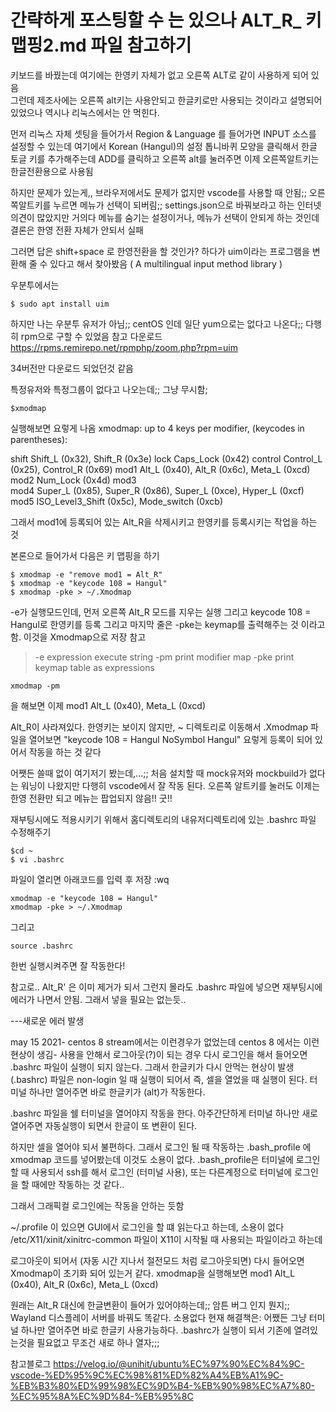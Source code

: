 # 간략하게 포스팅할 수 는 있으나  ALT_R_ 키맵핑2.md 파일 참고하기

키보드를 바꿨는데 여기에는 한영키 자체가 없고 오른쪽 ALT로 같이 사용하게 되어 있음  
그런데 제조사에는 오른쪽 alt키는 사용안되고 한글키로만 사용되는 것이라고 설명되어 있었으나 역시나 리눅스에서는 안 먹힌다.

먼저 리눅스 자체 셋팅을 들어가서 Region & Language 를 들어가면
INPUT 소스를 설정할 수 있는데 여기에서  Korean (Hangul)의 설정 톱니바퀴 모양을 클릭해서 한글 토글 키를 추가해주는데 ADD를 클릭하고 오른쪽 alt를 눌러주면
이제 오른쪽알트키는 한글전환용으로 사용됨

하지만 문제가 있는게,,
브라우저에서도 문제가 없지만 vscode를 사용할 때 안됨;;
오른쪽알트키를 누르면 메뉴가 선택이 되버림;; settings.json으로 바꿔보라고 하는 인터넷 의견이 많았지만 거의다 메뉴를 숨기는 설정이거나, 메뉴가 선택이 안되게 하는 것인데
결론은 한영 전환 자체가 안되서 실패

그러면 답은 shift+space 로 한영전환을 할 것인가? 하다가
uim이라는 프로그램을 변환해 줄 수 있다고 해서 찾아봤음
( A multilingual input method library )

우분투에서는 
```
$ sudo apt install uim
```

하지만 나는 우분투 유저가 아님;; centOS 인데 일단 yum으로는 없다고 나온다;;
다행히 rpm으로 구할 수 있었음
참고 다운로드
https://rpms.remirepo.net/rpmphp/zoom.php?rpm=uim

34버전만 다운로드 되었던것 같음

특정유저와 특정그룹이 없다고 나오는데;; 그냥 무시함;
```
$xmodmap
```
실행해보면 요렇게 나옴
xmodmap:  up to 4 keys per modifier, (keycodes in parentheses):

shift       Shift_L (0x32),  Shift_R (0x3e)
lock        Caps_Lock (0x42)
control     Control_L (0x25),  Control_R (0x69)
mod1        Alt_L (0x40),  Alt_R (0x6c),  Meta_L (0xcd)
mod2        Num_Lock (0x4d)
mod3      
mod4        Super_L (0x85),  Super_R (0x86),  Super_L (0xce),  Hyper_L (0xcf)
mod5        ISO_Level3_Shift (0x5c),  Mode_switch (0xcb)

그래서 mod1에 등록되어 있는 Alt_R을 삭제시키고 한영키를 등록시키는 작업을 하는 것

본론으로 들어가서 다음은 키 맵핑을 하기
```
$ xmodmap -e "remove mod1 = Alt_R"
$ xmodmap -e "keycode 108 = Hangul"
$ xmodmap -pke > ~/.Xmodmap
```
-e가 실행모드인데, 먼저 오른쪽 Alt_R 모드를 지우는 실행
그리고 keycode 108 = Hangul로 한영키를 등록
그리고 마지막 줄은 -pke는  keymap를 출력해주는 것 이라고 함. 이것을 Xmodmap으로 저장
참고
>   -e expression                execute string
    -pm                          print modifier map
    -pke                         print keymap table as expressions


```
xmodmap -pm
```
을 해보면 이제 
mod1        Alt_L (0x40),  Meta_L (0xcd)

Alt_R이 사라져있다. 한영키는 보이지 않지만, 
~ 디렉토리로 이동해서 .Xmodmap 파일을 열어보면
"keycode 108 = Hangul NoSymbol Hangul"
요렇게 등록이 되어 있어서 작동을 하는 것 같다

어쨋든 쓸때 없이 여기저기 봤는데,...;;
처음 설치할 때 mock유저와 mockbuild가 없다는 워닝이 나왔지만 다행히 vscode에서 잘 작동 된다. 오른쪽 알트키를 눌러도 이제는 한영 전환만 되고 메뉴는 팝업되지 않음!! 굿!!

재부팅시에도 적용시키기 위해서 홈디렉토리의 내유저디렉토리에 있는 .bashrc 파일 수정해주기
```
$cd ~
$ vi .bashrc
```
파일이 열리면 아래코드를 입력 후 저장 :wq
```
xmodmap -e "keycode 108 = Hangul"
xmodmap -pke > ~/.Xmodmap
```
그리고 
``` 
source .bashrc
```
한번 실행시켜주면 잘 작동한다!

참고로..
Alt_R' 은 이미 제거가 되서 그런지 몰라도 .bashrc 파일에 넣으면 재부팅시에
에러가 나면서 안됨. 그래서 넣을 필요는 없는듯..


---새로운 에러 발생

may 15 2021- centos 8 stream에서는 이런경우가 없었는데
centos 8 에서는 이런현상이 생김- 
사용을 안해서 로그아웃(?)이 되는 경우 다시 로그인을 해서 들어오면 
.bashrc 파일이 실행이 되지 않는다. 그래서 한글키가 다시 안먹는 현상이 발생
(.bashrc) 파일은 non-login 일 때 실행이 되어서
즉, 셀을 열었을 때 실행이 된다. 터미널 하나만 열어주면 바로 한글키가 (alt)가 작동한다.

.bashrc 파일을 쉘 터미널을 열어야지 작동을 한다. 아주간단하게 터미널 하나만 새로 열어주면 
자동실행이 되면서 한글이 또 변환이 된다.

하지만 셀을 열어야 되서 불편하다. 그래서 
로그인 될 때 작동하는 .bash_profile 에 xmodmap 코드를 넣어봤는데 이것도 소용이 없다.
.bash_profile은 터미널에 로그인할 때 사용되서 ssh를 해서 로그인 (터미널 사용), 
또는 다른계정으로 터미널에 로그인을 할 때에만 작동하는 것 같다..

그래서 그래픽컬 로그인에는 작동을 안하는 듯함

~/.profile 이 있으면 GUI에서 로그인을 할 떄 읽는다고 하는데, 소용이 없다
/etc/X11/xinit/xinitrc-common 파일이 X11이 시작될 때 사용되는 파일이라고 하는데

로그아웃이 되어서 (자동 시간 지나서 절전모드 처럼 로그아웃되면) 다시 들어오면
Xmodmap이 초기화 되어 있는거 같다. xmodmap을 실행해보면
mod1        Alt_L (0x40),  Alt_R (0x6c),  Meta_L (0xcd)

원래는 Alt_R 대신에 한글변환이 들어가 있어야하는데;; 암튼 버그 인지 뭔지;;
Wayland 디스플레이 서버를 바꿔도 똑같다. 소용없다
현재 해결책은:
어쨌든 그냥 터미널 하나만 열어주면 바로 한글키 사용가능하다. .bashrc가 실행이 되서
기존에 열려있는것을 필요없고 무조건 새로 하나 열자;;;


참고블로그
https://velog.io/@unihit/ubuntu%EC%97%90%EC%84%9C-vscode-%ED%95%9C%EC%98%81%ED%82%A4%EB%A1%9C-%EB%B3%80%ED%99%98%EC%9D%B4-%EB%90%98%EC%A7%80-%EC%95%8A%EC%9D%84-%EB%95%8C
